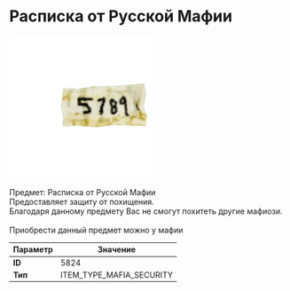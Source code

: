 # Расписка от Русской Мафии

![Item Image](../img/5824.webp?raw=true)

Предмет: Расписка от Русской Мафии<br>Предоставляет защиту от похищения.<br>Благодаря данному предмету Вас не смогут похитеть другие мафиози.<br><br>Приобрести данный предмет можно у мафии


| Параметр | Значение |
|----------|----------|
| **ID** | 5824 |
| **Тип** | ITEM_TYPE_MAFIA_SECURITY |

